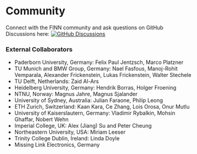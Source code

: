 # Community

Connect with the FINN community and ask questions on GitHub Discussions here: [![GitHub Discussions](https://img.shields.io/github/discussions/Xilinx/finn)](https://github.com/Xilinx/finn/discussions)

### External Collaborators
* Paderborn University, Germany: Felix Paul Jentzsch, Marco Platzner
* TU Munich and BMW Group, Germany: Nael Fasfous, Manoj-Rohit Vemparala, Alexander Frickenstein, Lukas Frickenstein, Walter Stechele
* TU Delft, Netherlands: Zaid Al-Ars
* Heidelberg University, Germany: Hendrik Borras, Holger Froening
* NTNU, Norway: Magnus Jahre, Magnus Sjalander
* University of Sydney, Australia: Julian Faraone, Philip Leong
* ETH Zurich, Switzerland: Kaan Kara, Ce Zhang, Lois Orosa, Onur Mutlu
* University of Kaiserslautern, Germany: Vladimir Rybalkin, Mohsin Ghaffar, Nobert Wehn
* Imperial College, UK: Alex (Jiang) Su and Peter Cheung
* Northeastern University, USA: Miriam Leeser
* Trinity College Dublin, Ireland: Linda Doyle
* Missing Link Electronics, Germany
